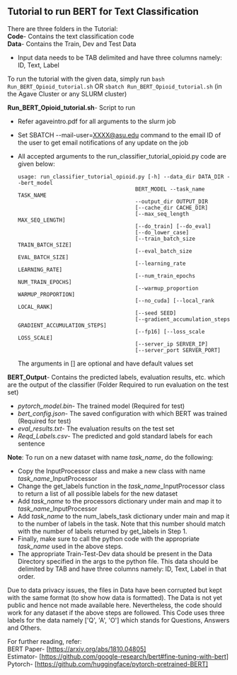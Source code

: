 ## Tutorial to run BERT for Text Classification


There are three folders in the Tutorial:  
**Code**- Contains the text classification code  
**Data**- Contains the Train, Dev and Test Data  
* Input data needs to be TAB delimited and have three columns namely: ID, Text, Label  

To run the tutorial with the given data, simply run `bash Run_BERT_Opioid_tutorial.sh` OR `sbatch Run_BERT_Opioid_tutorial.sh` (in the Agave Cluster or any SLURM cluster)  

**Run_BERT_Opioid_tutorial.sh**- Script to run
* Refer agaveintro.pdf for all arguments to the slurm job  
* Set SBATCH --mail-user=XXXX@asu.edu command to the email ID of the user to get email notifications of any update on the job  
* All accepted arguments to the run_classifier_tutorial_opioid.py code are given below:  
	
	```
	usage: run_classifier_tutorial_opioid.py [-h] --data_dir DATA_DIR --bert_model
                                         BERT_MODEL --task_name TASK_NAME
                                         --output_dir OUTPUT_DIR
                                         [--cache_dir CACHE_DIR]
                                         [--max_seq_length MAX_SEQ_LENGTH]
                                         [--do_train] [--do_eval]
                                         [--do_lower_case]
                                         [--train_batch_size TRAIN_BATCH_SIZE]
                                         [--eval_batch_size EVAL_BATCH_SIZE]
                                         [--learning_rate LEARNING_RATE]
                                         [--num_train_epochs NUM_TRAIN_EPOCHS]
                                         [--warmup_proportion WARMUP_PROPORTION]
                                         [--no_cuda] [--local_rank LOCAL_RANK]
                                         [--seed SEED]
                                         [--gradient_accumulation_steps GRADIENT_ACCUMULATION_STEPS]
                                         [--fp16] [--loss_scale LOSS_SCALE]
                                         [--server_ip SERVER_IP]
                                         [--server_port SERVER_PORT]
	```
	The arguments in [] are optional and have default values set  
	
**BERT_Output**- Contains the predicted labels, evaluation results, etc. which are the output of the classifier (Folder Required to run evaluation on the test set)  
* *pytorch_model.bin*- The trained model (Required for test)  
* *bert_config.json*- The saved configuration with which BERT was trained (Required for test)  
* *eval_results.txt*- The evaluation results on the test set  
* *Reqd_Labels.csv*- The predicted and gold standard labels for each sentence  
  
**Note**: To run on a new dataset with name *task_name*, do the following:  
* Copy the InputProcessor class and make a new class with name *task_name*_InputProcessor  
* Change the get_labels function in the *task_name*_InputProcessor class to return a list of all possible labels for the new dataset  
* Add *task_name* to the processors dictionary under main and map it to *task_name*_InputProcessor  
* Add *task_name* to the num_labels_task dictionary under main and map it to the number of labels in the task. Note that this number should match with the number of labels returned by get_labels in Step 1.  
* Finally, make sure to call the python code with the appropriate *task_name* used in the above steps.  
* The appropriate Train-Test-Dev data should be present in the Data Directory specified in the args to the python file. This data should be delimited by  TAB and have three columns namely: ID, Text, Label in that order.  

Due to data privacy issues, the files in Data have been corrupted but kept with the same format (to show how data is formatted). The Data is not yet public and hence not made available here. Nevertheless, the code should work for any dataset if the above steps are followed. This Code uses three labels for the data namely ['Q', 'A', 'O'] which stands for Questions, Answers and Others.  

For further reading, refer:  
	BERT Paper- [https://arxiv.org/abs/1810.04805]  
	Estimator- [https://github.com/google-research/bert#fine-tuning-with-bert]  
	Pytorch- [https://github.com/huggingface/pytorch-pretrained-BERT]  
  
